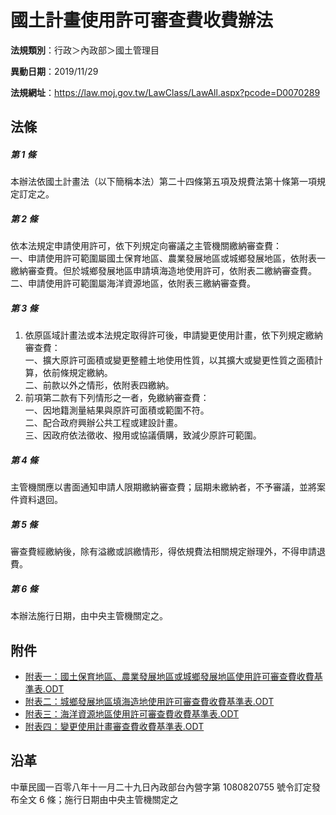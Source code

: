# 國土計畫使用許可審查費收費辦法



**法規類別**：行政＞內政部＞國土管理目

**異動日期**：2019/11/29  

**法規網址**：https://law.moj.gov.tw/LawClass/LawAll.aspx?pcode=D0070289



## 法條
##### 第 1 條
本辦法依國土計畫法（以下簡稱本法）第二十四條第五項及規費法第十條第一項規定訂定之。

##### 第 2 條
依本法規定申請使用許可，依下列規定向審議之主管機關繳納審查費：  
一、申請使用許可範圍屬國土保育地區、農業發展地區或城鄉發展地區，依附表一繳納審查費。但於城鄉發展地區申請填海造地使用許可，依附表二繳納審查費。  
二、申請使用許可範圍屬海洋資源地區，依附表三繳納審查費。

##### 第 3 條
1. 依原區域計畫法或本法規定取得許可後，申請變更使用計畫，依下列規定繳納審查費：  
一、擴大原許可面積或變更整體土地使用性質，以其擴大或變更性質之面積計算，依前條規定繳納。  
二、前款以外之情形，依附表四繳納。
1. 前項第二款有下列情形之一者，免繳納審查費：  
一、因地籍測量結果與原許可面積或範圍不符。  
二、配合政府興辦公共工程或建設計畫。  
三、因政府依法徵收、撥用或協議價購，致減少原許可範圍。

##### 第 4 條
主管機關應以書面通知申請人限期繳納審查費；屆期未繳納者，不予審議，並將案件資料退回。

##### 第 5 條
審查費經繳納後，除有溢繳或誤繳情形，得依規費法相關規定辦理外，不得申請退費。

##### 第 6 條
本辦法施行日期，由中央主管機關定之。
## 附件
* [附表一：國土保育地區、農業發展地區或城鄉發展地區使用許可審查費收費基準表.ODT](https://law.moj.gov.tw/LawClass/LawGetFile.ashx?FileId=0000259119)
* [附表二：城鄉發展地區填海造地使用許可審查費收費基準表.ODT](https://law.moj.gov.tw/LawClass/LawGetFile.ashx?FileId=0000259120)
* [附表三：海洋資源地區使用許可審查費收費基準表.ODT](https://law.moj.gov.tw/LawClass/LawGetFile.ashx?FileId=0000259121)
* [附表四：變更使用計畫審查費收費基準表.ODT](https://law.moj.gov.tw/LawClass/LawGetFile.ashx?FileId=0000259122)
## 沿革
中華民國一百零八年十一月二十九日內政部台內營字第 1080820755 號令訂定發布全文 6  條；施行日期由中央主管機關定之
